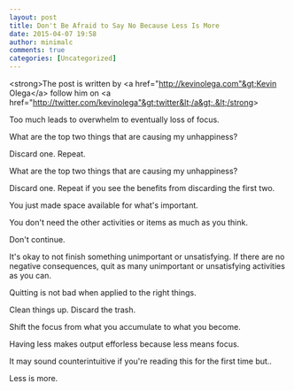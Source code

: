 ```yaml
---
layout: post
title: Don't Be Afraid to Say No Because Less Is More
date: 2015-04-07 19:58
author: minimalc
comments: true
categories: [Uncategorized]
---
```

&lt;strong&gt;The post is written by &lt;a href="http://kevinolega.com"&gt;Kevin Olega&lt;/a&gt; follow him on &lt;a href="http://twitter.com/kevinolega"&gt;twitter&lt;/a&gt;.&lt;/strong&gt;

Too much leads to overwhelm to eventually loss of focus.

What are the top two things that are causing my unhappiness?

Discard one. Repeat.

What are the top two things that are causing my unhappiness?

Discard one. Repeat if you see the benefits from discarding the first two.

You just made space available for what's important.

You don't need the other activities or items as much as you think.

Don't continue.&nbsp;

It's okay to not finish something unimportant or unsatisfying. If there are no negative consequences, quit as many unimportant or unsatisfying activities as you can.

Quitting is not bad when applied to the right things.

Clean things up. Discard the trash.

Shift the focus from what you accumulate to what you become.

Having less makes output efforless because less means focus.

It may sound counterintuitive if you're reading this for the first time but..

Less is more.
